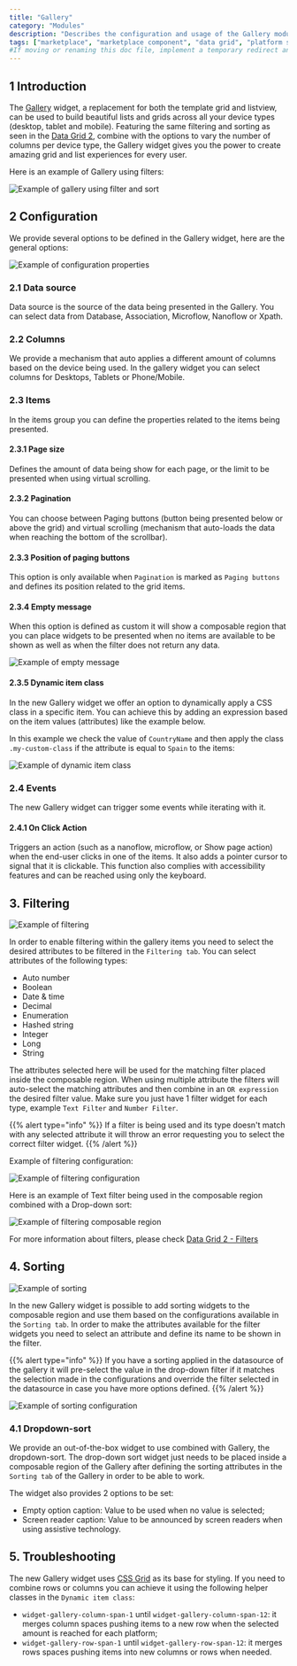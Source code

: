 ```yaml
---
title: "Gallery"
category: "Modules"
description: "Describes the configuration and usage of the Gallery module, which is available in the Mendix Marketplace."
tags: ["marketplace", "marketplace component", "data grid", "platform support"]
#If moving or renaming this doc file, implement a temporary redirect and let the respective team know they should update the URL in the product. See Mapping to Products for more details.
---
```


## 1 Introduction

The [Gallery](https://marketplace.mendix.com/link/component/xxx) widget, a replacement for both the template grid and listview, can be used to build beautiful lists and grids across all your device types (desktop, tablet and mobile). Featuring the same filtering and sorting as seen in the [Data Grid 2](https://marketplace.mendix.com/link/component/116540), combine with the options to vary the number of columns per device type, the Gallery widget gives you the power to create amazing grid and list experiences for every user.

Here is an example of Gallery using filters:

![Example of gallery using filter and sort](attachments/gallery/example.png)

## 2 Configuration

We provide several options to be defined in the Gallery widget, here are the general options:

![Example of configuration properties](attachments/gallery/settings.png)

### 2.1 Data source

Data source is the source of the data being presented in the Gallery. You can select data from Database, Association, Microflow, Nanoflow or Xpath.

### 2.2 Columns

We provide a mechanism that auto applies a different amount of columns based on the device being used. In the gallery widget you can select columns for Desktops, Tablets or Phone/Mobile.

### 2.3 Items

In the items group you can define the properties related to the items being presented.

#### 2.3.1 Page size

Defines the amount of data being show for each page, or the limit to be presented when using virtual scrolling.

#### 2.3.2 Pagination

You can choose between Paging buttons (button being presented below or above the grid) and virtual scrolling (mechanism that auto-loads the data when reaching the bottom of the scrollbar). 

#### 2.3.3 Position of paging buttons

This option is only available when `Pagination` is marked as `Paging buttons` and defines its position related to the grid items.

#### 2.3.4 Empty message

When this option is defined as custom it will show a composable region that you can place widgets to be presented when no items are available to be shown as well as when the filter does not return any data.

![Example of empty message](attachments/gallery/empty-message.png)

#### 2.3.5 Dynamic item class

In the new Gallery widget we offer an option to dynamically apply a CSS class in a specific item. You can achieve this by adding an expression based on the item values (attributes) like the example below.

In this example we check the value of `CountryName` and then apply the class `.my-custom-class` if the attribute is equal to `Spain` to the items:

![Example of dynamic item class](attachments/gallery/dynamic-item-class.png)

### 2.4 Events

The new Gallery widget can trigger some events while iterating with it.

#### 2.4.1 On Click Action

Triggers an action (such as a nanoflow, microflow, or Show page action) when the end-user clicks in one of the items. It also adds a pointer cursor to signal that it is clickable. This function also complies with accessibility features and can be reached using only the keyboard.

## 3. Filtering

![Example of filtering](attachments/gallery/filtering.gif)

In order to enable filtering within the gallery items you need to select the desired attributes to be filtered in the `Filtering tab`. You can select attributes of the following types:

- Auto number
- Boolean
- Date & time
- Decimal
- Enumeration
- Hashed string
- Integer
- Long
- String

The attributes selected here will be used for the matching filter placed inside the composable region. When using multiple attribute the filters will auto-select the matching attributes and then combine in an `OR expression` the desired filter value. Make sure you just have 1 filter widget for each type, example `Text Filter` and `Number Filter`.

{{% alert type="info" %}}
If a filter is being used and its type doesn't match with any selected attribute it will throw an error requesting you to select the correct filter widget.
{{% /alert %}}

Example of filtering configuration:

![Example of filtering configuration](attachments/gallery/filtering.png)

Here is an example of Text filter being used in the composable region combined with a Drop-down sort:

![Example of filtering composable region](attachments/gallery/filter-region.png)

For more information about filters, please check [Data Grid 2 - Filters](data-grid-2#7-filters)

## 4. Sorting

![Example of sorting](attachments/gallery/sorting.gif)

In the new Gallery widget is possible to add sorting widgets to the composable region and use them based on the configurations available in the `Sorting tab`. In order to make the attributes available for the filter widgets you need to select an attribute and define its name to be shown in the filter.

{{% alert type="info" %}}
If you have a sorting applied in the datasource of the gallery it will pre-select the value in the drop-down filter if it matches the selection made in the configurations and override the filter selected in the datasource in case you have more options defined. 
{{% /alert %}}

![Example of sorting configuration](attachments/gallery/sorting.png)

### 4.1 Dropdown-sort

We provide an out-of-the-box widget to use combined with Gallery, the dropdown-sort. The drop-down sort widget just needs to be placed inside a composable region of the Gallery after defining the sorting attributes in the `Sorting tab` of the Gallery in order to be able to work.

The widget also provides 2 options to be set:
- Empty option caption: Value to be used when no value is selected;
- Screen reader caption: Value to be announced by screen readers when using assistive technology.

## 5. Troubleshooting

The new Gallery widget uses [CSS Grid](https://developer.mozilla.org/en-US/docs/Web/CSS/CSS_Grid_Layout) as its base for styling. If you need to combine rows or columns you can achieve it using the following helper classes in the `Dynamic item class`:
- `widget-gallery-column-span-1` until `widget-gallery-column-span-12`: it merges column spaces pushing items to a new row when the selected amount is reached for each platform;
- `widget-gallery-row-span-1` until `widget-gallery-row-span-12`: it merges rows spaces pushing items into new columns or rows when needed.
